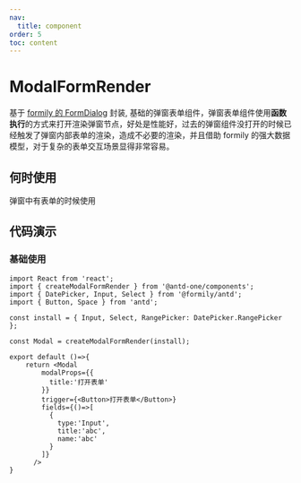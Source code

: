 ```yaml
---
nav:
  title: component
order: 5
toc: content
---
```


# ModalFormRender

基于 [formily 的 FormDialog](https://antd.formilyjs.org/zh-CN/components/form-dialog) 封装, 基础的弹窗表单组件，弹窗表单组件使用**函数执行**的方式来打开渲染弹窗节点，好处是性能好，过去的弹窗组件没打开的时候已经触发了弹窗内部表单的渲染，造成不必要的渲染，并且借助 formily 的强大数据模型，对于复杂的表单交互场景显得非常容易。

## 何时使用

弹窗中有表单的时候使用

## 代码演示

### 基础使用

```tsx
import React from 'react';
import { createModalFormRender } from '@antd-one/components';
import { DatePicker, Input, Select } from '@formily/antd';
import { Button, Space } from 'antd';

const install = { Input, Select, RangePicker: DatePicker.RangePicker };

const Modal = createModalFormRender(install);

export default ()=>{
    return <Modal
        modalProps={{
          title:'打开表单'
        }}
        trigger={<Button>打开表单</Button>}
        fields={()=>[
          {
            type:'Input',
            title:'abc',
            name:'abc'
          }
        ]}
      />
}

```
